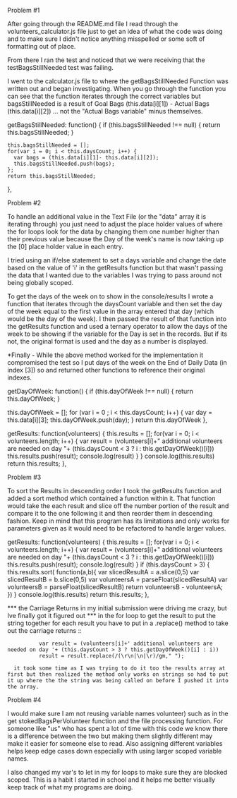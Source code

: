 <!-- Andrew Pedersens Discussion File -->

Problem #1

After going through the README.md file I read through the volunteers_calculator.js file just to get an idea of what the code was doing and to make sure I didn't notice anything misspelled or some soft of formatting out of place.

From there I ran the test and noticed that we were receiving that the
testBagsStillNeeded test was failing.

I went to the calculator.js file to where the getBagsStillNeeded Function was written out and began investigating. When you go through the function you can see that the function iterates through the correct variables but bagsStillNeeded is a result of
Goal Bags (this.data[i][1]) - Actual Bags (this.data[i][2]) ... not the "Actual Bags variable" minus themselves.

   getBagsStillNeeded: function() {
    if (this.bagsStillNeeded !== null) {
      return this.bagsStillNeeded;
    }

    this.bagsStillNeeded = [];
    for(var i = 0; i < this.daysCount; i++) {
      var bags = (this.data[i][1]- this.data[i][2]);
      this.bagsStillNeeded.push(bags);
    };
    return this.bagsStillNeeded;
  },

Problem #2

To handle an additional value in the Text File (or the "data" array it is iterating through) you just need to adjust the place holder values of where the for loops look for the data by changing them one number higher than their previous value because the Day of the week's name is now taking up the [0] place holder value in each entry.

I tried using an if/else statement to set a days variable and change the date based on the value of 'i' in the getResults function but that wasn't passing the data that I wanted due to the variables I was trying to pass around not being globally scoped.

To get the days of the week on to show in the console/results I wrote a function that iterates through the daysCount variable and then set the day of the week equal to the first value in the array entered that day (which would be the day of the week). I then passed the result of that function into the getResults function and used a ternary operator to allow the days of the week to be showing if the variable for the Day is set in the records. But if its not, the original format is used and the day as a number is displayed.

*Finally - While the above method worked for the implementation it compromised the test so I put days of the week on the End of Daily Data (in index [3]) so and returned other functions to reference their original indexes.

  getDayOfWeek: function() {
    if (this.dayOfWeek !== null) {
      return this.dayOfWeek;
    }

   this.dayOfWeek = [];
   for (var i = 0 ; i < this.daysCount; i++) {
      var day = this.data[i][3];
      this.dayOfWeek.push(day);
   }
    return this.dayOfWeek
  },

  getResults: function(volunteers) {
    this.results = [];
    for(var i = 0; i < volunteers.length; i++) {
      var result = (volunteers[i]+" additional volunteers are needed on day "+ (this.daysCount < 3 ? i : this.getDayOfWeek()[i]))
      this.results.push(result);
      console.log(result)
    }
  }
    console.log(this.results)
    return this.results;
  },

Problem #3

To sort the Results in descending order I took the getResults function and added a sort method which contained a function within it. That function would take the each result and slice off the number portion of the result and compare it to the one following it and then reorder them in descending fashion. Keep in mind that this program has its limitations and only works for parameters given as it would need to be refactored to handle larger values.

  getResults: function(volunteers) {
    this.results = [];
    for(var i = 0; i < volunteers.length; i++) {
      var result = (volunteers[i]+" additional volunteers are needed on day "+ (this.daysCount < 3 ? i : this.getDayOfWeek()[i]))
      this.results.push(result);
      console.log(result)
    }
    if (this.daysCount > 3) {
    this.results.sort( function(a,b){
      var slicedResultA = a.slice(0,5)
      var slicedResultB = b.slice(0,5)
      var volunteersA = parseFloat(slicedResultA)
      var volunteersB = parseFloat(slicedResultB)
      return volunteersB - volunteersA;      
    })
  }
    console.log(this.results)
    return this.results;
  },

  *** the Carriage Returns in my initial submission were driving me crazy, but Ive finally got it figured out *** 
      in the for loop to get the result to put the string together for each result 
      you have to put in a .replace() method to take out the carriage returns ::

              var result = (volunteers[i]+' additional volunteers are needed on day '+ (this.daysCount > 3 ? this.getDayOfWeek()[i] : i))
              result = result.replace(/(\r\n|\n|\r)/gm," ");

      it took some time as I was trying to do it too the results array at first but then realized the method only works on strings so had to put it up where the the string was being called on before I pushed it into the array. 


Problem #4

I would make sure I am not reusing variable names volunteer) such as in the get stokedBagsPerVolunteer function and the file processing function. For someone like "us" who has spent a lot of time with this code we know there is a difference between the two but making them slightly different may make it easier for someone else to read. Also assigning different variables helps keep edge cases down especially with using larger scoped variable names.

I also changed my var's to let in my for loops to make sure they are blocked scoped. This is a habit I started in school and it helps me better visually keep track of what my programs are doing.



